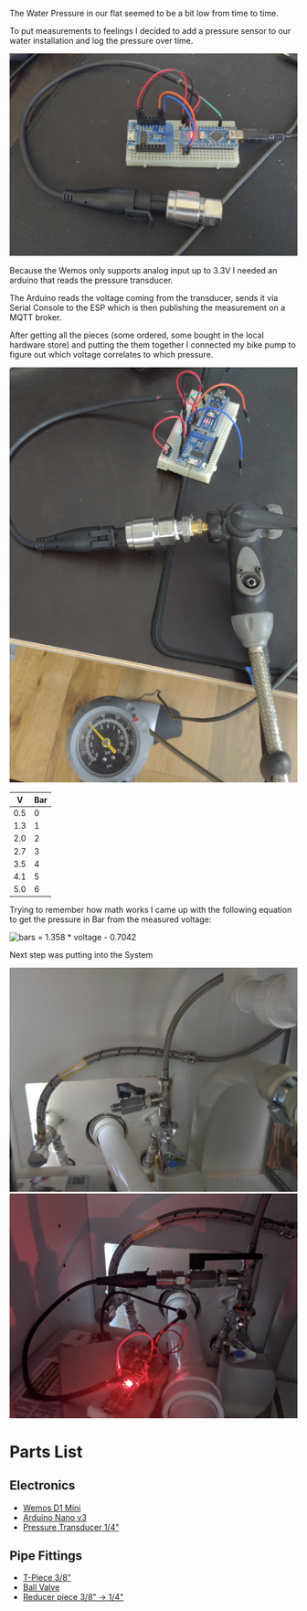 The Water Pressure in our flat seemed to be a bit low from time to time.

To put measurements to feelings I decided to add a pressure sensor to our water installation and log the pressure over time.

![Setup](pics/sensor.png)

Because the Wemos only supports analog input up to 3.3V I needed an arduino that reads the pressure transducer.

The Arduino reads the voltage coming from the transducer, sends it via Serial Console to the ESP which is then publishing the measurement on a MQTT broker. 


After getting all the pieces (some ordered, some bought in the local hardware store) and putting the them together I connected my bike pump to figure out which voltage correlates to which pressure.

![Callibration](pics/callibration.png)

| V   | Bar |
|-----|-----|
| 0.5 | 0   |
| 1.3 | 1   |
| 2.0 | 2   |
| 2.7 | 3   |
| 3.5 | 4   |
| 4.1 | 5   |
| 5.0 | 6   |

Trying to remember how math works I came up with the following equation to get the pressure in Bar from the measured voltage:

![bars = 1.358 * voltage - 0.7042](https://render.githubusercontent.com/render/math?math=bars%20%3D%201.358%20%2A%20voltage%20-%200.7042)

Next step was putting into the System

![Plumbing](pics/plumbing.png)
![Installed Sensor](pics/installed.png)

# Parts List

## Electronics
* [Wemos D1 Mini](https://www.amazon.de/dp/B01N9RXGHY)
* [Arduino Nano v3](https://www.amazon.de/dp/B01MS7DUEM)
* [Pressure Transducer 1/4"](https://www.amazon.de/gp/product/B07GLHFCHR)

## Pipe Fittings
* [T-Piece 3/8"](https://www.db-shop24.de/T-Stueck-mit-Aussen-/Innen-/Innengewinde-Messing-vernickelt-3/8-Zoll)
* [Ball Valve](https://www.db-shop24.de/Minikugelhahn-langer-Griff-Innen-Aussengewinde-G-1-4-PN-15)
* [Reducer piece 3/8" → 1/4"](https://www.db-shop24.de/Doppelnippel-G-3-8-G-1-4-14571)


